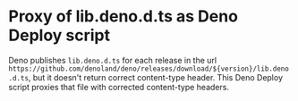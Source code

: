 # Proxy of lib.deno.d.ts as Deno Deploy script

Deno publishes `lib.deno.d.ts` for each release in the url `https://github.com/denoland/deno/releases/download/${version}/lib.deno.d.ts`, but it doesn't return correct content-type header. This Deno Deploy script proxies that file with corrected content-type headers.
